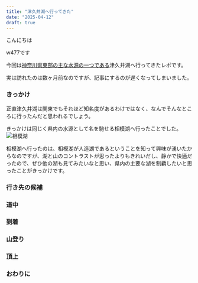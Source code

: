 ```yaml
---
title: "津久井湖へ行ってきた"
date: "2025-04-12"
draft: true
---
```


こんにちは

w477です

今回は[神奈川県東部の主な水源の一つである](https://www.pref.kanagawa.jp/docs/vh6/cnt/f8018/1015.html)津久井湖へ行ってきたレポです。

実は訪れたのは数ヶ月前なのですが、記事にするのが遅くなってしまいました。

### きっかけ
正直津久井湖は関東でもそれほど知名度があるわけではなく、なんでそんなところに行ったんだと思われるでしょう。

きっかけは同じく県内の水源として名を馳せる相模湖へ行ったことでした。
![相模湖](/images/2025/04/visit_tsukuiko/sagamiko.jpg)

相模湖へ行ったのは、相模湖が人造湖であるということを知って興味が湧いたからなのですが、湖と山のコントラストが思ったよりもきれいだし、静かで快適だったので、ぜひ他の湖も見てみたいなと思い、県内の主要な湖を制覇したいと思ったことがきっかけです。

### 行き先の候補


### 道中


### 到着


### 山登り


### 頂上

### おわりに